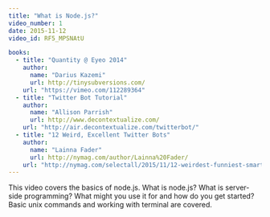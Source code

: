 ```yaml
---
title: "What is Node.js?"
video_number: 1
date: 2015-11-12
video_id: RF5_MPSNAtU

books:
  - title: "Quantity @ Eyeo 2014"
    author:
      name: "Darius Kazemi"
      url: http://tinysubversions.com/
    url: "https://vimeo.com/112289364"
  - title: "Twitter Bot Tutorial"
    author:
      name: "Allison Parrish"
      url: http://www.decontextualize.com/
    url: "http://air.decontextualize.com/twitterbot/"
  - title: "12 Weird, Excellent Twitter Bots"
    author:
      name: "Lainna Fader"
      url: http://nymag.com/author/Lainna%20Fader/
    url: "http://nymag.com/selectall/2015/11/12-weirdest-funniest-smartest-twitter-bots.html"
---
```


This video covers the basics of node.js. What is node.js? What is server-side programming? What might you use it for and how do you get started? Basic unix commands and working with terminal are covered.
